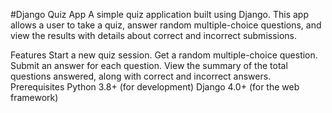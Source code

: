 #Django Quiz App
A simple quiz application built using Django. This app allows a user to take a quiz, answer random multiple-choice questions, and view the results with details about correct and incorrect submissions.

Features
Start a new quiz session.
Get a random multiple-choice question.
Submit an answer for each question.
View the summary of the total questions answered, along with correct and incorrect answers.
Prerequisites
Python 3.8+ (for development)
Django 4.0+ (for the web framework)
